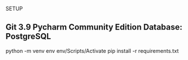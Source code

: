 SETUP

Git 3.9
Pycharm Community Edition
Database: PostgreSQL
------------------------------------------------
python -m venv env
env/Scripts/Activate
pip install -r requirements.txt
